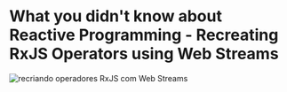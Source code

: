 # What you didn't know about Reactive Programming - Recreating RxJS Operators using Web Streams

![recriando operadores RxJS com Web Streams](https://cdn.discordapp.com/attachments/1083115321935798314/1208095670683303976/image.png?ex=65e209c5&is=65cf94c5&hm=55b2fb81a421bf904f86dbff7bedb41b2bf97e3372e384533473bef7430b4810&)

